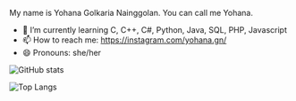 My name is Yohana Golkaria Nainggolan. You can call me Yohana.

- 🌱 I’m currently learning C, C++, C#, Python, Java, SQL, PHP, Javascript
- 📫 How to reach me: https://instagram.com/yohana.gn/
- 😄 Pronouns: she/her

![GitHub stats](https://github-readme-stats.vercel.app/api?username=Yohanagn&show_icons=true&theme=tokyonight)

 ![Top Langs](https://github-readme-stats.vercel.app/api/top-langs/?username=Yohanagn&hide=javascript,css,scss,html&theme=tokyonight)
